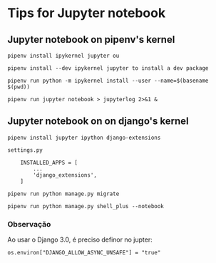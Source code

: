 # Tips for Jupyter notebook

## Jupyter notebook on pipenv's kernel

    pipenv install ipykernel jupyter ou
    
    pipenv install --dev ipykernel jupyter to install a dev package

    pipenv run python -m ipykernel install --user --name=$(basename $(pwd))

    pipenv run jupyter notebook > jupyterlog 2>&1 &
  
    

    
## Jupyter notebook on on django's kernel

    pipenv install jupyter ipython django-extensions  
    
    settings.py
        
        INSTALLED_APPS = [
            ...
            'django_extensions',
        ]
    
    pipenv run python manage.py migrate

    pipenv run python manage.py shell_plus --notebook

### Observação

Ao usar o Django 3.0, é preciso definor no jupter:

    os.environ["DJANGO_ALLOW_ASYNC_UNSAFE"] = "true"
